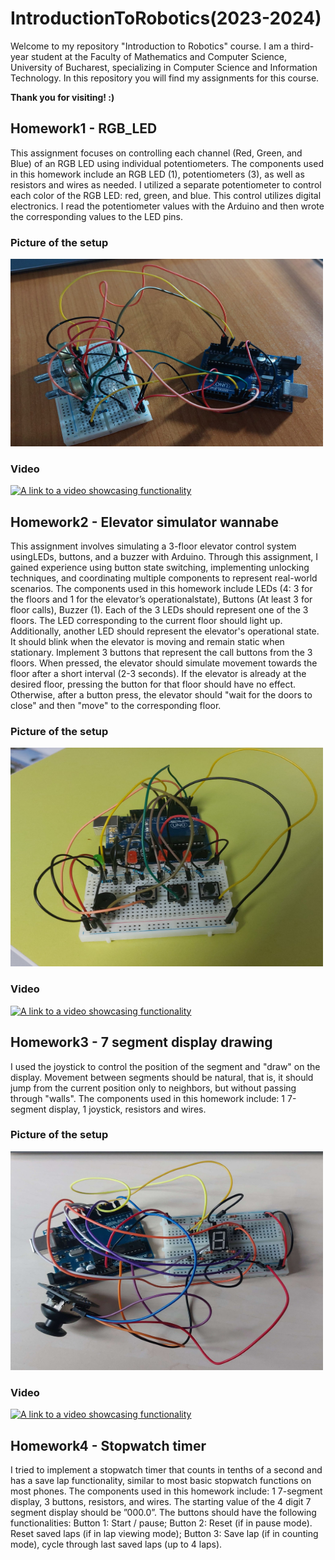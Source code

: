 # IntroductionToRobotics(2023-2024)

Welcome to my repository "Introduction to Robotics" course. I am a third-year student at the Faculty of Mathematics and Computer Science, University of Bucharest, specializing in Computer Science and Information Technology. In this repository you will find my assignments for this course.

**Thank you for visiting! :)**

## Homework1 - RGB_LED
This assignment focuses on controlling each channel (Red, Green, and Blue) of an RGB LED using individual potentiometers. The components used in this homework include an RGB LED (1), potentiometers (3), as well as resistors and wires as needed. I utilized a separate potentiometer to control each color of the RGB LED: red, green, and blue. This control utilizes digital electronics. I read the potentiometer values with the Arduino and then wrote the corresponding values to the LED pins.

### Picture of the setup
<img src="https://github.com/CristianaOD/IntroductionToRobotics/blob/main/Homeworks/WhatsApp%20Image%202023-10-21%20at%2021.38.51.jpeg?raw=true" alt="A photo of my setup" width="500" height="300">

### Video
[![A link to a video showcasing functionality ](https://youtu.be/S05PshwinNo)](https://consent.youtube.com/m?continue=https%3A%2F%2Fwww.youtube.com%2Fwatch%3Fv%3DS05PshwinNo%26ab_channel%3DDiana-CristianaOjoc%26cbrd%3D1&gl=RO&m=0&pc=yt&cm=4&hl=en&src=1)

## Homework2 - Elevator simulator wannabe
This  assignment  involves  simulating  a  3-floor  elevator  control  system  usingLEDs, buttons, and a buzzer with Arduino. Through this assignment, I gained experience using button state switching, implementing unlocking techniques, and coordinating multiple components to represent real-world scenarios. The components used in this homework include LEDs  (4:  3  for  the  floors  and  1  for  the  elevator’s  operationalstate), Buttons (At least 3 for floor calls), Buzzer (1). 
Each of the 3 LEDs should represent one of the 3 floors. The LED corresponding to the current floor should light up. Additionally, another LED should represent the elevator's operational state. It should blink when the elevator is moving and remain static when stationary. 
Implement 3 buttons that represent the call buttons from the 3 floors. When pressed, the elevator should simulate movement towards the floor after a short interval (2-3 seconds).
If the elevator is already at the desired floor, pressing the button for that floor should have no effect. Otherwise, after a button press, the elevator should "wait for the doors to close" and then "move" to the corresponding floor.

### Picture of the setup
<img src="https://github.com/CristianaOD/IntroductionToRobotics/blob/main/Homeworks/Elevator%20simulator%20wannabe.jpeg?raw=true" alt="A photo of my setup" width="500" height="350">

### Video
[![A link to a video showcasing functionality ](https://youtu.be/JMy4mJVvdsM?t=5)](https://www.youtube.com/watch?v=JMy4mJVvdsM&ab_channel=Diana-CristianaOjoc)

## Homework3 - 7 segment display drawing
I used the joystick to control the position of the segment and "draw" on the display. Movement between segments should be natural, that is, it should jump from the current position only to neighbors, but without passing through "walls". The components used in this homework include:  1  7-segment  display,  1  joystick,  resistors  and  wires. 

### Picture of the setup
<img src="https://github.com/CristianaOD/IntroductionToRobotics/blob/main/Homeworks/7segment%20display.jpg?raw=true" alt="A photo of my setup" width="500" height="350">

### Video
[![A link to a video showcasing functionality ](https://youtu.be/adp_y_hMdd4)](https://www.youtube.com/watch?v=adp_y_hMdd4&ab_channel=Diana-CristianaOjoc)

## Homework4 - Stopwatch timer
I tried to implement a stopwatch timer that counts in tenths of a second and has a save lap functionality, similar to most basic stopwatch functions on most phones. The components used in this homework include: 1 7-segment display, 3 buttons, resistors, and wires. The starting value of the 4 digit 7 segment display should be ”000.0”. The buttons should have the following functionalities: Button 1: Start / pause; Button 2: Reset (if in pause mode). Reset saved laps (if in lap
viewing mode); Button 3: Save lap (if in counting mode), cycle through last saved laps (up to 4 laps).


